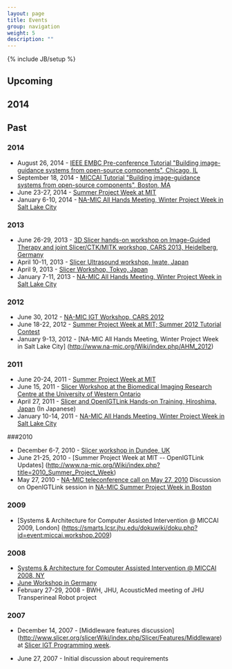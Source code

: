 ```yaml
---
layout: page
title: Events
group: navigation
weight: 5
description: ""
---
```

{% include JB/setup %}

## Upcoming

## 2014

## Past

### 2014
* August 26, 2014 - [IEEE EMBC Pre-conference Tutorial "Building image-guidance systems from open-source components", Chicago, IL](http://www.slicerigt.org/wp/embc-2014-tutorial/)
* September 18, 2014 - [MICCAI Tutorial "Building image-guidance systems from open-source components", Boston, MA](http://www.slicerigt.org/wp/miccai-2014-tutorial/)
* June 23-27, 2014 - [Summer Project Week at MIT](http://www.na-mic.org/Wiki/index.php/2014_Summer_Project_Week)
* January 6-10, 2014 - [NA-MIC All Hands Meeting, Winter Project Week in Salt Lake City](http://www.na-mic.org/Wiki/index.php/AHM_2014)

### 2013
* June 26-29, 2013 - [3D Slicer hands-on workshop on Image-Guided Therapy and joint Slicer/CTK/MITK workshop, CARS 2013, Heidelberg, Germany](http://www.na-mic.org/Wiki/index.php/CARS2013)
* April 10-11, 2013 - [Slicer Ultrasound workshop, Iwate, Japan](http://www.na-mic.org/Wiki/index.php/Iwate_2013_Training)
* April 9, 2013 - [Slicer Workshop, Tokyo, Japan](http://www.na-mic.org/Wiki/index.php/Tokyo_2013_Training)
* January 7-11, 2013 - [NA-MIC All Hands Meeting, Winter Project Week in Salt Lake City](http://www.na-mic.org/Wiki/index.php/AHM_2013)

### 2012
* June 30, 2012 - [NA-MIC IGT Workshop, CARS 2012](http://www.na-mic.org/Wiki/index.php/CARS_2012)
* June 18-22, 2012 - [Summer Project Week at MIT; Summer 2012 Tutorial Contest](http://www.na-mic.org/Wiki/index.php/2012_Summer_Project_Week)
* January 9-13, 2012 - [NA-MIC All Hands Meeting, Winter Project Week in Salt Lake City] (http://www.na-mic.org/Wiki/index.php/AHM_2012)

### 2011
* June 20-24, 2011 - [Summer Project Week at MIT](http://www.na-mic.org/Wiki/index.php/2011_Summer_Project_Week)
* June 15, 2011 - [Slicer Workshop at the Biomedical Imaging Research Centre at the University of Western Ontario](http://www.na-mic.org/Wiki/index.php/Events:2011-06-15-Robarts-Slicer-Workshop)
* April 27, 2011 - [Slicer and OpenIGTLink Hands-on Training, Hiroshima, Japan](http://www.na-mic.org/Wiki/index.php/Events:Slicer-Hands-On-Hiroshima-2011) (In Japanese)
* January 10-14, 2011 - [NA-MIC All Hands Meeting, Winter Project Week in Salt Lake City](http://www.na-mic.org/Wiki/index.php/AHM_2011)

###2010
* December 6-7, 2010 - [Slicer workshop in Dundee, UK](http://www.na-mic.org/Wiki/index.php/Events:Dundee-Dec-2010)
* June 21-25, 2010 - [Summer Project Week at MIT -- OpenIGTLink Updates] (http://www.na-mic.org/Wiki/index.php?title=2010_Summer_Project_Week)
* May 27, 2010 - [NA-MIC teleconference call on May 27, 2010](http://www.na-mic.org/Wiki/index.php?title=Engineering:TCON_2010) Discussion on OpenIGTLink session in [NA-MIC Summer Project Week in Boston](http://www.na-mic.org/Wiki/index.php?title=2010_Summer_Project_Week)

### 2009
* [Systems & Architecture for Computer Assisted Intervention @ MICCAI 2009, London] (https://smarts.lcsr.jhu.edu/dokuwiki/doku.php?id=event:miccai.workshop.2009)

### 2008
* [Systems & Architecture for Computer Assisted Intervention @ MICCAI 2008, NY](http://na-mic.org/Wiki/index.php/Miccai_2008_Systems_and_Architecture_Workshop)
* [June Workshop in Germany](http://www.na-mic.org/Wiki/index.php?title=2008_June_Workshop_Germany)
* February 27-29, 2008 - BWH, JHU, AcousticMed meeting of JHU Transperineal Robot project

### 2007
* December 14, 2007 - [Middleware features discussion] (http://www.slicer.org/slicerWiki/index.php/Slicer/Features/Middleware) at [Slicer IGT Programming week](http://www.na-mic.org/Wiki/index.php?title=2007_December_Slicer_IGT_Programming).

* June 27, 2007 - Initial discussion about requirements

